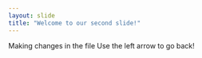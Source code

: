 ```yaml
---
layout: slide
title: "Welcome to our second slide!"
---
```

Making changes in the file
Use the left arrow to go back!
